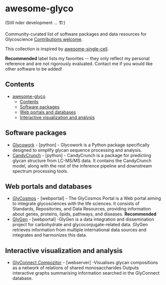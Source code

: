 # awesome-glyco 
(Still nder development ... 🏗️)

Community-curated list of software packages and data resources for Glycoscience [Contributions welcome](https://github.com/amanzadi/awesome-glyco/blob/main/CONTRIBUTING.md).

This collection is inspired by [awesome-single-cell](https://github.com/seandavi/awesome-single-cell).


**Recommended** label lists my favorites -- they only reflect my personal reference and are not rigorously evaluated. Contact me if you would like other software to be added!

## Contents

- [awesome-glyco](#awesome-glyco)
  - [Contents](#contents)
  - [Software packages](#software-packages)
  - [Web portals and databases](#web-portals-and-databases)
  - [Interactive visualization and analysis](#interactive-visualization-and-analysis)

## Software packages
- [Glycowork](GlyCosmos) - [python] - Glycowork is a Python package specifically designed to simplify glycan sequence processing and analysis.
- [CandyCrunch](https://github.com/BojarLab/CandyCrunch) - [python] - CandyCrunch is a package for predicting glycan structure from LC-MS/MS data. It contains the CandyCrunch model, along with the rest of the inference pipeline and downstream spectrum processing tools.

## Web portals and databases
- [GlyCosmos](https://glycosmos.org/) - [webportal] - The GlyCosmos Portal is a Web portal aiming to integrate glycosciences with the life sciences. It consists of Standards, Repositories, and Data Resources, providing information about genes, proteins, lipids, pathways, and diseases. **Recommended**
- [GlyGen](https://www.glygen.org/) - [webportal] -GlyGen is a data integration and dissemination project for carbohydrate and glycoconjugate-related data. GlyGen retrieves information from multiple international data sources and integrates and harmonizes this data.

## Interactive visualization and analysis
- [GlyConnect Compozitor](https://glyconnect.expasy.org/compozitor/) - [webserver] -Visualises glycan compositions as a network of relations of shared monosaccharides Outputs interactive graphs summarising information searched in the GlyConnect database.
